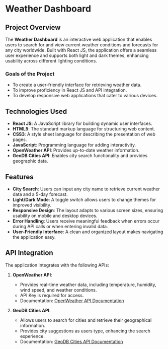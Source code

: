 # Weather Dashboard

## Project Overview
The **Weather Dashboard** is an interactive web application that enables users to search for and view current weather conditions and forecasts for any city worldwide. Built with React JS, the application offers a seamless user experience and supports both light and dark themes, enhancing usability across different lighting conditions.

### Goals of the Project
- To create a user-friendly interface for retrieving weather data.
- To improve proficiency in React JS and API integration.
- To develop responsive web applications that cater to various devices.

## Technologies Used
- **React JS**: A JavaScript library for building dynamic user interfaces.
- **HTML5**: The standard markup language for structuring web content.
- **CSS3**: A style sheet language for describing the presentation of web pages.
- **JavaScript**: Programming language for adding interactivity.
- **OpenWeather API**: Provides up-to-date weather information.
- **GeoDB Cities API**: Enables city search functionality and provides geographic data.

## Features
- **City Search**: Users can input any city name to retrieve current weather data and a 5-day forecast.
- **Light/Dark Mode**: A toggle switch allows users to change themes for improved visibility.
- **Responsive Design**: The layout adapts to various screen sizes, ensuring usability on mobile and desktop devices.
- **Error Handling**: Users receive meaningful feedback when errors occur during API calls or when entering invalid data.
- **User-Friendly Interface**: A clean and organized layout makes navigating the application easy.

## API Integration
The application integrates with the following APIs:
1. **OpenWeather API**:
   - Provides real-time weather data, including temperature, humidity, wind speed, and weather conditions.
   - API Key is required for access.
   - Documentation: [OpenWeather API Documentation](https://openweathermap.org/api)

2. **GeoDB Cities API**:
   - Allows users to search for cities and retrieve their geographical information.
   - Provides city suggestions as users type, enhancing the search experience.
   - Documentation: [GeoDB Cities API Documentation](https://geodatasource.com/data)
     
